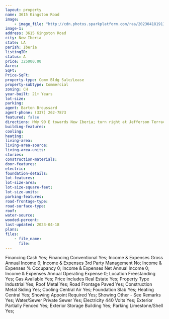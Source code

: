 ```yaml
---
layout: property
name: 3615 Kingston Road
image:
    - image_file: "http://cdn.photos.sparkplatform.com/raa/20230418191111264206000000.jpg"
image-1:
address: 3615 Kingston Road
city: New Iberia
state: LA
parish: Iberia
listingID: 
status: A
price: 325000.00
Acres: 
SqFt: 
Price-SqFt: 
property-type: Comm Bldg Sale/Lease
property-subtype: Commercial
zoning: CH
year-built: 21+ Years
lot-size: 
parking: 
agent: Barton Broussard
agent-phone: (337) 262-7873
featured: false
directions: HWy 90 E towards New Iberia; turn right at Jefferson Terrace exit. Turn left on Sydney Blanchard Rd. then right onto Kingston Rd.
building-features: 
cooling: 
heating: 
living-area: 
living-area-source: 
living-area-units: 
stories: 
construction-materials: 
door-features: 
electric: 
foundation-details: 
lot-features: 
lot-size-area: 
lot-size-square-feet: 
lot-size-units: 
parking-features: 
road-frontage-type: 
road-surface-type: 
roof: 
water-source: 
wooded-percent: 
last-updated: 2023-04-18
plans: 
files:
    - file_name:
      file:
---
```

Financing	Cash	Yes;
Financing	Conventional	Yes;
Income & Expenses	Gross Annual Income	0;
Income & Expenses	3rd Party Management	No;
Income & Expenses	% Occupancy	0;
Income & Expenses	Net Annual Income	0;
Income & Expenses	Annual Operating Expense	0;
Location	Freestanding	Yes;
Gas	Available	Yes;
Price Includes	Real Estate	Yes;
Property Type	Industrial	Yes;
Roof	Metal	Yes;
Road Frontage	Paved	Yes;
Construction	Metal Siding	Yes;
Cooling	Central Air	Yes;
Foundation	Slab	Yes;
Heating	Central	Yes;
Showing	Appoint Required	Yes;
Showing	Other - See Remarks	Yes;
Water/Sewer	Private Sewer	Yes;
Electricity	440 Volts	Yes;
Exterior	Partially Fenced	Yes;
Exterior	Storage Building	Yes;
Parking	Limestone/Shell	Yes;

